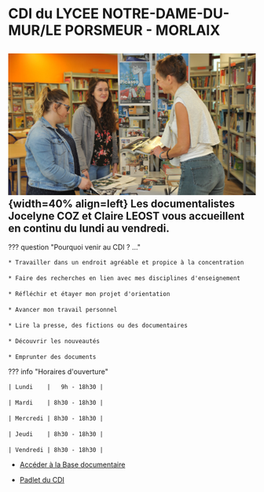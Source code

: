 

# CDI du LYCEE NOTRE-DAME-DU-MUR/LE PORSMEUR - MORLAIX

![vue du CDI](./images/CDI_accueil_01.jpg "info-bulle"){width=40% align=left}
Les documentalistes Jocelyne COZ et Claire LEOST vous accueillent en continu du lundi au vendredi.
-------

??? question "Pourquoi venir au CDI ? ..."

    * Travailler dans un endroit agréable et propice à la concentration

    * Faire des recherches en lien avec mes disciplines d'enseignement

    * Réfléchir et étayer mon projet d'orientation

    * Avancer mon travail personnel

    * Lire la presse, des fictions ou des documentaires

    * Découvrir les nouveautés

    * Emprunter des documents



??? info "Horaires d'ouverture"
        
    | Lundi    |   9h - 18h30 |
    
    | Mardi    | 8h30 - 18h30 |
    
    | Mercredi | 8h30 - 18h30 |
    
    | Jeudi    | 8h30 - 18h30 |
    
    | Vendredi | 8h30 - 18h30 |
  
				
   * [Accéder à la Base documentaire](https://ecmorlaix.basecdi.fr/pmb/opac_css/)

   * [Padlet du CDI](https://padlet.com/cdinddmporsmeur/CDI)


    
